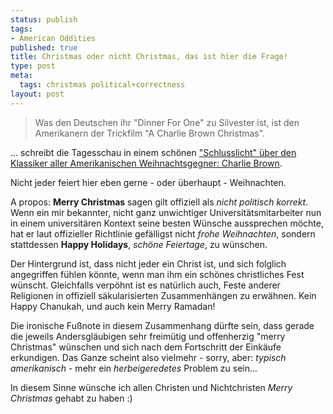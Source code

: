 ```yaml
--- 
status: publish
tags: 
- American Oddities
published: true
title: Christmas oder nicht Christmas, das ist hier die Frage!
type: post
meta: 
  tags: christmas political+correctness
layout: post
---
```

<blockquote>Was den Deutschen ihr "Dinner For One" zu Silvester ist, ist den Amerikanern der Trickfilm "A Charlie Brown Christmas".</blockquote>

... schreibt die Tagesschau in einem schönen <a href="http://www.tagesschau.de/aktuell/meldungen/0,1185,OID5078456_REF1,00.html">"Schlusslicht" über den Klassiker aller Amerikanischen Weihnachtsgegner: Charlie Brown</a>.

Nicht jeder feiert hier eben gerne - oder überhaupt - Weihnachten.

A propos: <strong>Merry Christmas</strong> sagen gilt offiziell als <em>nicht politisch korrekt</em>. Wenn ein mir bekannter, nicht ganz unwichtiger Universitätsmitarbeiter nun in einem universitären Kontext seine besten Wünsche aussprechen möchte, hat er laut offizieller Richtlinie gefälligst nicht <em>frohe Weihnachten</em>, sondern stattdessen <strong>Happy Holidays</strong>, <em>schöne Feiertage</em>,  zu wünschen.

Der Hintergrund ist, dass nicht jeder ein Christ ist, und sich folglich angegriffen fühlen könnte, wenn man ihm ein schönes christliches Fest wünscht. Gleichfalls verpöhnt ist es natürlich auch, Feste anderer Religionen in offiziell säkularisierten Zusammenhängen zu erwähnen. Kein Happy Chanukah, und auch kein Merry Ramadan!

Die ironische Fußnote in diesem Zusammenhang dürfte sein, dass gerade die jeweils Andersgläubigen sehr freimütig und offenherzig "merry Christmas" wünschen und sich nach dem Fortschritt der Einkäufe erkundigen. Das Ganze scheint also vielmehr - sorry, aber: <em>typisch amerikanisch</em> - mehr ein <em>herbeigeredetes</em> Problem zu sein...

In diesem Sinne wünsche ich allen Christen und Nichtchristen <em>Merry Christmas</em> gehabt zu haben :)
